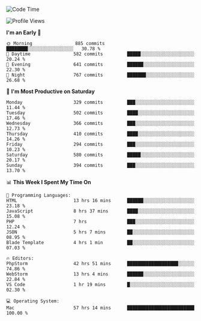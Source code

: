 <!--START_SECTION:waka-->
![Code Time](http://img.shields.io/badge/Code%20Time-1%2C956%20hrs%2052%20mins-blue)

![Profile Views](http://img.shields.io/badge/Profile%20Views-0-blue)

**I'm an Early 🐤** 

```text
🌞 Morning                885 commits         ████████░░░░░░░░░░░░░░░░░   30.78 % 
🌆 Daytime                582 commits         █████░░░░░░░░░░░░░░░░░░░░   20.24 % 
🌃 Evening                641 commits         ██████░░░░░░░░░░░░░░░░░░░   22.30 % 
🌙 Night                  767 commits         ███████░░░░░░░░░░░░░░░░░░   26.68 % 
```
📅 **I'm Most Productive on Saturday** 

```text
Monday                   329 commits         ███░░░░░░░░░░░░░░░░░░░░░░   11.44 % 
Tuesday                  502 commits         ████░░░░░░░░░░░░░░░░░░░░░   17.46 % 
Wednesday                366 commits         ███░░░░░░░░░░░░░░░░░░░░░░   12.73 % 
Thursday                 410 commits         ████░░░░░░░░░░░░░░░░░░░░░   14.26 % 
Friday                   294 commits         ███░░░░░░░░░░░░░░░░░░░░░░   10.23 % 
Saturday                 580 commits         █████░░░░░░░░░░░░░░░░░░░░   20.17 % 
Sunday                   394 commits         ███░░░░░░░░░░░░░░░░░░░░░░   13.70 % 
```


📊 **This Week I Spent My Time On** 

```text
💬 Programming Languages: 
HTML                     13 hrs 16 mins      ██████░░░░░░░░░░░░░░░░░░░   23.18 % 
JavaScript               8 hrs 37 mins       ████░░░░░░░░░░░░░░░░░░░░░   15.08 % 
PHP                      7 hrs               ███░░░░░░░░░░░░░░░░░░░░░░   12.24 % 
JSON                     5 hrs 7 mins        ██░░░░░░░░░░░░░░░░░░░░░░░   08.95 % 
Blade Template           4 hrs 1 min         ██░░░░░░░░░░░░░░░░░░░░░░░   07.03 % 

🔥 Editors: 
PhpStorm                 42 hrs 51 mins      ███████████████████░░░░░░   74.86 % 
WebStorm                 13 hrs 4 mins       ██████░░░░░░░░░░░░░░░░░░░   22.84 % 
VS Code                  1 hr 19 mins        █░░░░░░░░░░░░░░░░░░░░░░░░   02.30 % 

💻 Operating System: 
Mac                      57 hrs 14 mins      █████████████████████████   100.00 % 
```


<!--END_SECTION:waka-->
